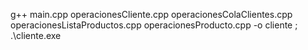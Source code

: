 g++ main.cpp operacionesCliente.cpp operacionesColaClientes.cpp operacionesListaProductos.cpp operacionesProducto.cpp -o cliente ; .\cliente.exe
